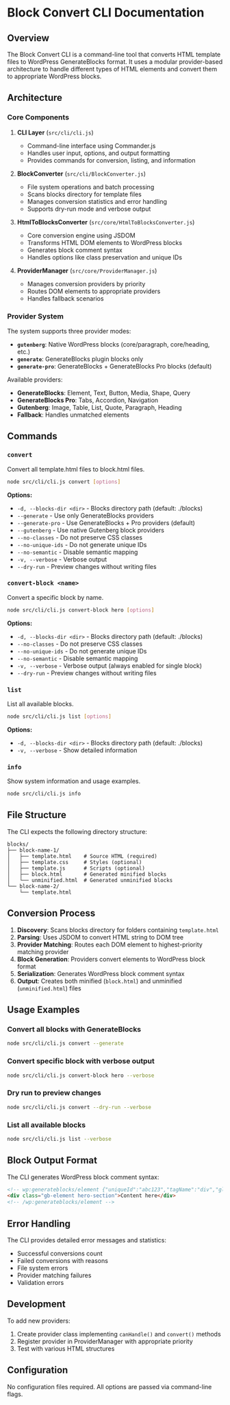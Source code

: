 # Block Convert CLI Documentation

## Overview

The Block Convert CLI is a command-line tool that converts HTML template files to WordPress GenerateBlocks format. It uses a modular provider-based architecture to handle different types of HTML elements and convert them to appropriate WordPress blocks.

## Architecture

### Core Components

1. **CLI Layer** (`src/cli/cli.js`)
   - Command-line interface using Commander.js
   - Handles user input, options, and output formatting
   - Provides commands for conversion, listing, and information

2. **BlockConverter** (`src/cli/BlockConverter.js`)
   - File system operations and batch processing
   - Scans blocks directory for template files
   - Manages conversion statistics and error handling
   - Supports dry-run mode and verbose output

3. **HtmlToBlocksConverter** (`src/core/HtmlToBlocksConverter.js`)
   - Core conversion engine using JSDOM
   - Transforms HTML DOM elements to WordPress blocks
   - Generates block comment syntax
   - Handles options like class preservation and unique IDs

4. **ProviderManager** (`src/core/ProviderManager.js`)
   - Manages conversion providers by priority
   - Routes DOM elements to appropriate providers
   - Handles fallback scenarios

### Provider System

The system supports three provider modes:

- **`gutenberg`**: Native WordPress blocks (core/paragraph, core/heading, etc.)
- **`generate`**: GenerateBlocks plugin blocks only
- **`generate-pro`**: GenerateBlocks + GenerateBlocks Pro blocks (default)

Available providers:
- **GenerateBlocks**: Element, Text, Button, Media, Shape, Query
- **GenerateBlocks Pro**: Tabs, Accordion, Navigation
- **Gutenberg**: Image, Table, List, Quote, Paragraph, Heading
- **Fallback**: Handles unmatched elements

## Commands

### `convert`
Convert all template.html files to block.html files.

```bash
node src/cli/cli.js convert [options]
```

**Options:**
- `-d, --blocks-dir <dir>` - Blocks directory path (default: ./blocks)
- `--generate` - Use only GenerateBlocks providers
- `--generate-pro` - Use GenerateBlocks + Pro providers (default)
- `--gutenberg` - Use native Gutenberg block providers
- `--no-classes` - Do not preserve CSS classes
- `--no-unique-ids` - Do not generate unique IDs
- `--no-semantic` - Disable semantic mapping
- `-v, --verbose` - Verbose output
- `--dry-run` - Preview changes without writing files

### `convert-block <name>`
Convert a specific block by name.

```bash
node src/cli/cli.js convert-block hero [options]
```

**Options:**
- `-d, --blocks-dir <dir>` - Blocks directory path (default: ./blocks)
- `--no-classes` - Do not preserve CSS classes
- `--no-unique-ids` - Do not generate unique IDs
- `--no-semantic` - Disable semantic mapping
- `-v, --verbose` - Verbose output (always enabled for single block)
- `--dry-run` - Preview changes without writing files

### `list`
List all available blocks.

```bash
node src/cli/cli.js list [options]
```

**Options:**
- `-d, --blocks-dir <dir>` - Blocks directory path (default: ./blocks)
- `-v, --verbose` - Show detailed information

### `info`
Show system information and usage examples.

```bash
node src/cli/cli.js info
```

## File Structure

The CLI expects the following directory structure:

```
blocks/
├── block-name-1/
│   ├── template.html    # Source HTML (required)
│   ├── template.css     # Styles (optional)
│   ├── template.js      # Scripts (optional)
│   ├── block.html       # Generated minified blocks
│   └── unminified.html  # Generated unminified blocks
└── block-name-2/
    └── template.html
```

## Conversion Process

1. **Discovery**: Scans blocks directory for folders containing `template.html`
2. **Parsing**: Uses JSDOM to convert HTML string to DOM tree
3. **Provider Matching**: Routes each DOM element to highest-priority matching provider
4. **Block Generation**: Providers convert elements to WordPress block format
5. **Serialization**: Generates WordPress block comment syntax
6. **Output**: Creates both minified (`block.html`) and unminified (`unminified.html`) files

## Usage Examples

### Convert all blocks with GenerateBlocks
```bash
node src/cli/cli.js convert --generate
```

### Convert specific block with verbose output
```bash
node src/cli/cli.js convert-block hero --verbose
```

### Dry run to preview changes
```bash
node src/cli/cli.js convert --dry-run --verbose
```

### List all available blocks
```bash
node src/cli/cli.js list --verbose
```

## Block Output Format

The CLI generates WordPress block comment syntax:

```html
<!-- wp:generateblocks/element {"uniqueId":"abc123","tagName":"div","globalClasses":["hero-section"],"blockId":"block-abc123"} -->
<div class="gb-element hero-section">Content here</div>
<!-- /wp:generateblocks/element -->
```

## Error Handling

The CLI provides detailed error messages and statistics:
- Successful conversions count
- Failed conversions with reasons
- File system errors
- Provider matching failures
- Validation errors

## Development

To add new providers:
1. Create provider class implementing `canHandle()` and `convert()` methods
2. Register provider in ProviderManager with appropriate priority
3. Test with various HTML structures

## Configuration

No configuration files required. All options are passed via command-line flags.